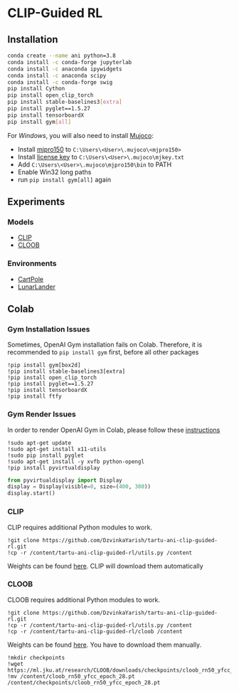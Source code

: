 # CLIP-Guided RL

## Installation
```bash
conda create --name ani python=3.8
conda install -c conda-forge jupyterlab
conda install -c anaconda ipywidgets
conda install -c anaconda scipy
conda install -c conda-forge swig
pip install Cython
pip install open_clip_torch
pip install stable-baselines3[extra]
pip install pyglet==1.5.27
pip install tensorboardX
pip install gym[all]
```

For *Windows*, you will also need to install [Mujoco](https://www.roboti.us/index.html):
- Install [mjpro150](https://www.roboti.us/download.html) to `C:\Users\<User>\.mujoco\<mjpro150>`
- Install [license key](https://www.roboti.us/license.html) to `C:\Users\<User>\.mujoco\mjkey.txt`
- Add `C:\Users\<User>\.mujoco\mjpro150\bin` to PATH
- Enable Win32 long paths
- run `pip install gym[all]` again

## Experiments

### Models
 - [CLIP](https://github.com/mlfoundations/open_clip)
 - [CLOOB](https://github.com/ml-jku/cloob)

### Environments
- [CartPole](https://www.gymlibrary.dev/environments/classic_control/cart_pole/)
- [LunarLander](https://www.gymlibrary.dev/environments/box2d/lunar_lander/)

## Colab

### Gym Installation Issues
Sometimes, OpenAI Gym installation fails on Colab. 
Therefore, it is recommended to `pip install gym` first, before all other packages

```commandline
!pip install gym[box2d]
!pip install stable-baselines3[extra]
!pip install open_clip_torch
!pip install pyglet==1.5.27
!pip install tensorboardX
!pip install ftfy
```

### Gym Render Issues
In order to render OpenAI Gym in Colab, 
please follow these [instructions](https://stackoverflow.com/questions/50107530/how-to-render-openai-gym-in-google-colab)

```commandline
!sudo apt-get update
!sudo apt-get install x11-utils 
!sudo pip install pyglet 
!sudo apt-get install -y xvfb python-opengl
!pip install pyvirtualdisplay
```

```python
from pyvirtualdisplay import Display
display = Display(visible=0, size=(400, 300))
display.start()
```

### CLIP

CLIP requires additional Python modules to work.

```commandline
!git clone https://github.com/DzvinkaYarish/tartu-ani-clip-guided-rl.git
!cp -r /content/tartu-ani-clip-guided-rl/utils.py /content
```

Weights can be found [here](https://github.com/mlfoundations/open_clip/releases/tag/v0.2-weights). 
CLIP will download them automatically

### CLOOB

CLOOB requires additional Python modules to work.

```commandline
!git clone https://github.com/DzvinkaYarish/tartu-ani-clip-guided-rl.git
!cp -r /content/tartu-ani-clip-guided-rl/utils.py /content
!cp -r /content/tartu-ani-clip-guided-rl/cloob /content
```

Weights can be found [here](https://ml.jku.at/research/CLOOB/downloads/checkpoints/). 
You have to download them manually.

```commandline
!mkdir checkpoints
!wget https://ml.jku.at/research/CLOOB/downloads/checkpoints/cloob_rn50_yfcc_epoch_28.pt
!mv /content/cloob_rn50_yfcc_epoch_28.pt /content/checkpoints/cloob_rn50_yfcc_epoch_28.pt
```
